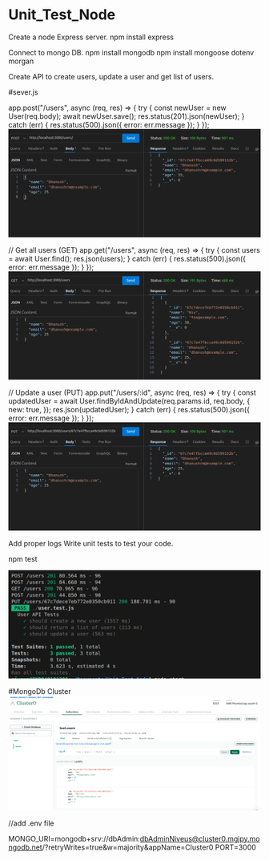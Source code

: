 # Unit_Test_Node

Create a node Express server.
npm install express

Connect to mongo DB.
npm install mongodb
npm install mongoose dotenv morgan

Create API to create users, update a user and get list of users.

#sever.js

app.post("/users", async (req, res) => {
try {
const newUser = new User(req.body);
await newUser.save();
res.status(201).json(newUser);
} catch (err) {
res.status(500).json({ error: err.message });
}
});
![alt text](image-2.png)

// Get all users (GET)
app.get("/users", async (req, res) => {
try {
const users = await User.find();
res.json(users);
} catch (err) {
res.status(500).json({ error: err.message });
}
});
![alt text](image.png)

// Update a user (PUT)
app.put("/users/:id", async (req, res) => {
try {
const updatedUser = await User.findByIdAndUpdate(req.params.id, req.body, {
new: true,
});
res.json(updatedUser);
} catch (err) {
res.status(500).json({ error: err.message });
}
});
![alt text](image-1.png)

Add proper logs Write unit tests to test your code.

npm test

![alt text](image-3.png)

#MongoDb Cluster
![alt text](image-4.png)

//add .env file

MONGO_URI=mongodb+srv://dbAdmin:dbAdminNiveus@cluster0.mgjpy.mongodb.net/?retryWrites=true&w=majority&appName=Cluster0
PORT=3000
